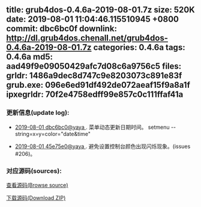 title: grub4dos-0.4.6a-2019-08-01.7z
size: 520K
date: 2019-08-01 11:04:46.115510945 +0800
commit: dbc6bc0f
downlink: http://dl.grub4dos.chenall.net/grub4dos-0.4.6a-2019-08-01.7z
categories: 0.4.6a
tags: 0.4.6a
md5: aad49f9e09050429afc7d08c6a9756c5
files:
  grldr: 1486a9dec8d747c9e8203073c891e83f
  grub.exe: 096e6ed91df492de072aeaf15f9a8a1f
  ipxegrldr: 70f2e4758edff99e857c0c111ffaf41a
---

### 更新信息(update log):
  * [2019-08-01 dbc6bc0@yaya ](https://github.com/chenall/grub4dos/commit/dbc6bc0f29c08d5573f947c193c8b480c7893802)     ﻿. 菜单动态更新日期时间。
        setmenu --string=x=y=color="date&time"

  * [2019-08-01 45e75e0@yaya ](https://github.com/chenall/grub4dos/commit/45e75e028db5b282818ea505768a3c325e066cb8)     ﻿. 避免设置控制台颜色出现闪烁现象。(issues #206)。


### 对应源码(sources):
  [查看源码(Browse source)](https://github.com/chenall/grub4dos/tree/dbc6bc0f29c08d5573f947c193c8b480c7893802)

  [下载源码(Download ZIP)](https://github.com/chenall/grub4dos/archive/dbc6bc0f29c08d5573f947c193c8b480c7893802.zip)
